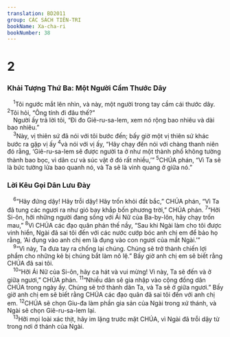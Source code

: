 ```yaml
---
translation: BD2011
group: CÁC SÁCH TIÊN-TRI
bookName: Xa-cha-ri 
bookNumber: 38
---
```


<div class="title"><h1>2</h1><h3>Khải Tượng Thứ Ba: Một Người Cầm Thước Dây</h3></div>
<span class="verse xa_2_1"> <sup>1</sup>Tôi ngước mắt lên nhìn, và này, một người trong tay cầm cái thước dây. </span>
<span class="verse xa_2_2"><sup>2</sup>Tôi hỏi, “Ông tính đi đâu thế?”<br/> Người ấy trả lời tôi, “Ði đo Giê-ru-sa-lem, xem nó rộng bao nhiêu và dài bao nhiêu.”<br/></span>
<span class="verse xa_2_3"> <sup>3</sup>Này, vị thiên sứ đã nói với tôi bước đến; bấy giờ một vị thiên sứ khác bước ra gặp vị ấy </span>
<span class="verse xa_2_4"><sup>4</sup>và nói với vị ấy, “Hãy chạy đến nói với chàng thanh niên đó rằng, ‘Giê-ru-sa-lem sẽ được người ta ở như một thành phố không tường thành bao bọc, vì dân cư và súc vật ở đó rất nhiều,’” </span>
<span class="verse xa_2_5"><sup>5</sup>CHÚA phán, “Vì Ta sẽ là bức tường lửa bao quanh nó, và Ta sẽ là vinh quang ở giữa nó.”<br/></span>
<div class="title"><h3>Lời Kêu Gọi Dân Lưu Ðày</h3></div>
<span class="verse xa_2_6"> <sup>6</sup>“Hãy đứng dậy! Hãy trỗi dậy! Hãy trốn khỏi đất bắc,” CHÚA phán, “Vì Ta đã tung các ngươi ra như gió bay khắp bốn phương trời,” CHÚA phán. </span>
<span class="verse xa_2_7"><sup>7</sup>“Hỡi Si-ôn, hỡi những người đang sống với Ái Nữ của Ba-by-lôn, hãy chạy trốn mau,” </span>
<span class="verse xa_2_8"><sup>8</sup>Vì CHÚA các đạo quân phán thế nầy, “Sau khi Ngài làm cho tôi được vinh hiển, Ngài đã sai tôi đến với các nước cướp bóc anh chị em để bảo họ rằng, ‘Ai đụng vào anh chị em là đụng vào con ngươi của mắt Ngài.’”<br/></span>
<span class="verse xa_2_9"> <sup>9</sup>“Vì này, Ta đưa tay ra chống lại chúng. Chúng sẽ trở thành chiến lợi phẩm cho những kẻ bị chúng bắt làm nô lệ.” Bấy giờ anh chị em sẽ biết rằng CHÚA đã sai tôi.<br/></span>
<span class="verse xa_2_10"> <sup>10</sup>“Hỡi Ái Nữ của Si-ôn, hãy ca hát và vui mừng! Vì này, Ta sẽ đến và ở giữa ngươi,” CHÚA phán. </span>
<span class="verse xa_2_11"><sup>11</sup>“Nhiều dân sẽ gia nhập vào cộng đồng dân CHÚA trong ngày ấy. Chúng sẽ trở thành dân Ta, và Ta sẽ ở giữa ngươi.” Bấy giờ anh chị em sẽ biết rằng CHÚA các đạo quân đã sai tôi đến với anh chị em. </span>
<span class="verse xa_2_12"><sup>12</sup>CHÚA sẽ chọn Giu-đa làm phần gia sản của Ngài trong xứ thánh, và Ngài sẽ chọn Giê-ru-sa-lem lại.<br/></span>
<span class="verse xa_2_13"> <sup>13</sup>Hỡi mọi loài xác thịt, hãy im lặng trước mặt CHÚA, vì Ngài đã trỗi dậy từ trong nơi ở thánh của Ngài.<br/></span>
